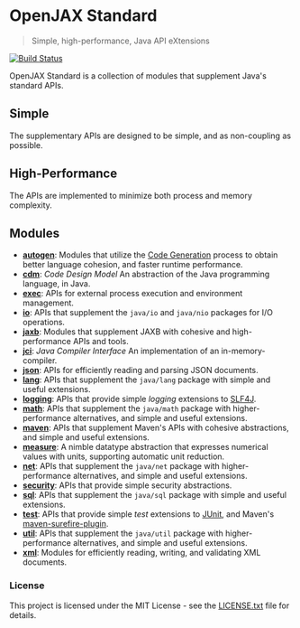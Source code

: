 # OpenJAX Standard

> Simple, high-performance, Java API eXtensions

[![Build Status](https://travis-ci.org/openjax/standard.png)](https://travis-ci.org/openjax/standard)

OpenJAX Standard is a collection of modules that supplement Java's standard APIs.

## Simple

The supplementary APIs are designed to be simple, and as non-coupling as possible.

## High-Performance

The APIs are implemented to minimize both process and memory complexity.

## Modules

* **[autogen][autogen]**: Modules that utilize the [Code Generation][codegen] process to obtain better language cohesion, and faster runtime performance.
* **[cdm][cdm]**: _Code Design Model_ An abstraction of the Java programming language, in Java.
* **[exec][exec]**: APIs for external process execution and environment management.
* **[io][io]**: APIs that supplement the `java/io` and `java/nio` packages for I/O operations.
* **[jaxb][jaxb]**: Modules that supplement JAXB with cohesive and high-performance APIs and tools.
* **[jci][jci]**: _Java Compiler Interface_ An implementation of an in-memory-compiler.
* **[json][json]**: APIs for efficiently reading and parsing JSON documents.
* **[lang][lang]**: APIs that supplement the `java/lang` package with simple and useful extensions.
* **[logging][logging]**: APIs that provide simple _logging_ extensions to [SLF4J][slf4j].
* **[math][math]**: APIs that supplement the `java/math` package with higher-performance alternatives, and simple and useful extensions.
* **[maven][maven]**: APIs that supplement Maven's APIs with cohesive abstractions, and simple and useful extensions.
* **[measure][measure]**: A nimble datatype abstraction that expresses numerical values with units, supporting automatic unit reduction.
* **[net][net]**: APIs that supplement the `java/net` package with higher-performance alternatives, and simple and useful extensions.
* **[security][security]**: APIs that provide simple security abstractions.
* **[sql][sql]**: APIs that supplement the `java/sql` package with simple and useful extensions.
* **[test][test]**: APIs that provide simple _test_ extensions to [JUnit][junit], and Maven's [maven-surefire-plugin][maven-surefire-plugin].
* **[util][util]**: APIs that supplement the `java/util` package with higher-performance alternatives, and simple and useful extensions.
* **[xml][xml]**: Modules for efficiently reading, writing, and validating XML documents.

### License

This project is licensed under the MIT License - see the [LICENSE.txt](LICENSE.txt) file for details.

[autogen]: /../../../../openjax/standard-autogen
[cdm]: /../../../../openjax/standard-cdm
[exec]: /../../../../openjax/standard-exec
[io]: /../../../../openjax/standard-io
[jaxb]: /../../../../openjax/standard-jaxb
[jci]: /../../../../openjax/standard-jci
[json]: /../../../../openjax/standard-json
[lang]: /../../../../openjax/standard-lang
[logging]: /../../../../openjax/standard-logging
[math]: /../../../../openjax/standard-math
[maven]: /../../../../openjax/standard-maven
[measure]: /../../../../openjax/standard-measure
[net]: /../../../../openjax/standard-net
[security]: /../../../../openjax/standard-security
[sql]: /../../../../openjax/standard-sql
[test]: /../../../../openjax/standard-test
[util]: /../../../../openjax/standard-util
[xml]: /../../../../openjax/standard-xml

[codegen]: https://en.wikipedia.org/wiki/Code_generation_(compiler)
[junit]: https://junit.org
[maven-surefire-plugin]: https://maven.apache.org/surefire/maven-surefire-plugin/
[slf4j]: https://www.slf4j.org/
